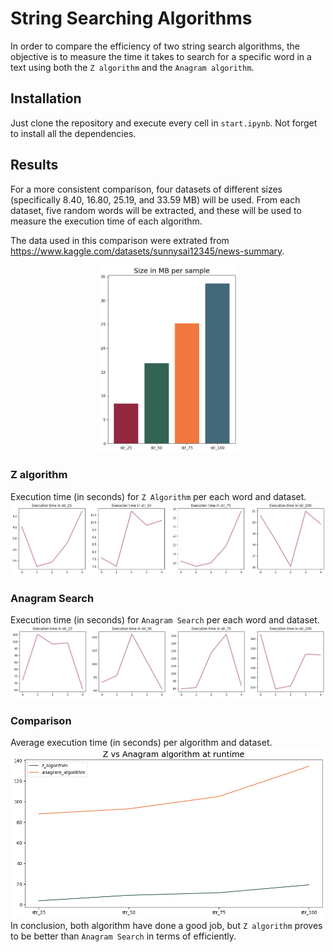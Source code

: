 # String Searching Algorithms
In order to compare the efficiency of two string search algorithms, the objective is to measure the time it takes to search for a specific word in a text using both the `Z algorithm` and the `Anagram algorithm`.

## Installation
Just clone the repository and execute every cell in `start.ipynb`. Not forget to install all the dependencies.

## Results
For a more consistent comparison, four datasets of different sizes (specifically 8.40, 16.80, 25.19, and 33.59 MB) will be used. From each dataset, five random words will be extracted, and these will be used to measure the execution time of each algorithm.

The data used in this comparison were extrated from <a>https://www.kaggle.com/datasets/sunnysai12345/news-summary</a>.

<p align="center">
    <img src="./src/img/size_text.png" height="300px"/> 
</p>

### Z algorithm
Execution time (in seconds) for `Z Algorithm` per each word and dataset.
<img src="./src/img/zAlgo_text.png"/> 

### Anagram Search
Execution time (in seconds) for `Anagram Search` per each word and dataset.
<img src="./src/img/anagramAlgo_text.png"/> 

### Comparison
Average execution time (in seconds) per algorithm and dataset.
<img src="./src/img/comparison.png"/> 
In conclusion, both algorithm have done a good job, but `Z algorithm` proves to be better than `Anagram Search` in terms of efficiently.
